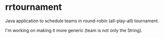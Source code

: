 # rrtournament
Java application to schedule teams in round-robin (all-play-all) tournament.

I'm working on making it more generic (team is not only the String).
